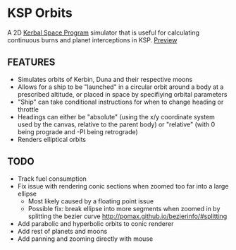 # KSP Orbits
A 2D [Kerbal Space Program](http://kerbalspaceprogram.com) simulator that is useful for calculating continuous burns and planet interceptions in KSP.
[Preview](https://rawgit.com/mikeweber/ksp_orbits/master/index.html)

## FEATURES
* Simulates orbits of Kerbin, Duna and their respective moons
* Allows for a ship to be "launched" in a circular orbit around a body at a prescribed altitude, or placed in space by specifiying orbital parameters
* "Ship" can take conditional instructions for when to change heading or throttle
* Headings can either be "absolute" (using the x/y coordinate system used by the canvas, relative to the parent body) or "relative" (with 0 being prograde and -PI being retrograde)
* Renders elliptical orbits

## TODO
* Track fuel consumption
* Fix issue with rendering conic sections when zoomed too far into a large ellipse
  * Most likely caused by a floating point issue
  * Possible fix: break ellipse into more segments when zoomed in by splitting the bezier curve http://pomax.github.io/bezierinfo/#splitting
* Add parabolic and hyperbolic orbits to conic renderer
* Add rest of planets and moons
* Add panning and zooming directly with mouse
